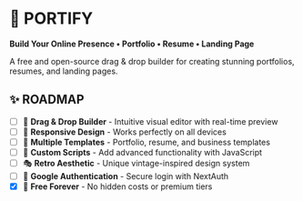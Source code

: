 # 🌟 PORTIFY

**Build Your Online Presence • Portfolio • Resume • Landing Page**

A free and open-source drag & drop builder for creating stunning portfolios, resumes, and landing pages.

## ✨ ROADMAP

- [ ] 🎨 **Drag & Drop Builder** - Intuitive visual editor with real-time preview  
- [ ] 📱 **Responsive Design** - Works perfectly on all devices  
- [ ] 🎯 **Multiple Templates** - Portfolio, resume, and business templates  
- [ ] 🔧 **Custom Scripts** - Add advanced functionality with JavaScript  
- [ ] 🎭 **Retro Aesthetic** - Unique vintage-inspired design system  
- [ ] 🔐 **Google Authentication** - Secure login with NextAuth  
- [x] 💾 **Free Forever** - No hidden costs or premium tiers  
